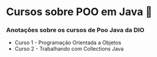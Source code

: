 # Cursos sobre POO em Java  📝
### Anotações sobre os cursos de Poo Java da DIO
- Curso 1 - Programação Orientada a Objetos
- Curso 2 - Trabalhando com Collections Java

